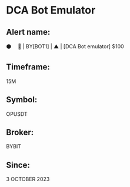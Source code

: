 # DCA Bot Emulator

## Alert name:
⚫️       🤖 | BY[BOT1] | ▲ | [DCA Bot emulator] $100

## Timeframe:
15M

## Symbol:
OPUSDT

## Broker:
BYBIT

## Since:
3 OCTOBER 2023